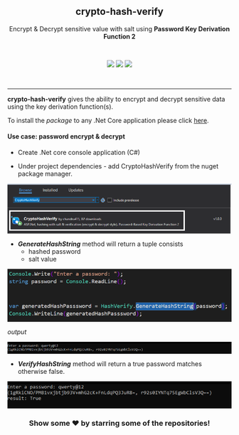 <p align="center">
 <h2 align="center">crypto-hash-verify</h2>
 <p align="center">Encrypt & Decrypt sensitive value with salt using <b>Password Key Derivation Function 2</b></p>
 <br/>
 <p align="center">
 <img src="https://img.shields.io/github/stars/chandru415/crypto-hash-verify?style=for-the-badge" />
 <img src="https://img.shields.io/github/watchers/chandru415/crypto-hash-verify?style=for-the-badge" />
  <a href="https://www.nuget.org/packages/CryptoHashVerify/">
   <img src="https://img.shields.io/nuget/dt/CryptoHashVerify?style=for-the-badge" />
 </a>
 </p>
</p>
<br/>

---

 **crypto-hash-verify** gives the ability to encrypt and decrypt sensitive data using the key derivation function(s). 

To install the *package* to any .Net Core application please click [here](https://www.nuget.org/packages/CryptoHashVerify/).

<h4> Use case: password encrypt & decrypt </h4>


* Create .Net core console application (C#)

* Under project dependencies - add CryptoHashVerify from the nuget package manager.

<img align="center" src="./assests/nugetpackagess.png" alt="nuget package image">

* ***GenerateHashString*** method will return a tuple consists 
  * hashed password
  * salt value

<img align="center" src="./assests/input-password.png" alt="input-password">

<br/>

*output*

<img align="center" src="./assests/hashedoutput.png" alt="hashedoutput">

<br/>


* ***VerifyHashString*** method will return a true password matches otherwise false.

<img align="center" src="./assests/foutput.png" alt="foutput">

<br/>

<div align="center">

### Show some ❤️ by starring some of the repositories!

</div>
